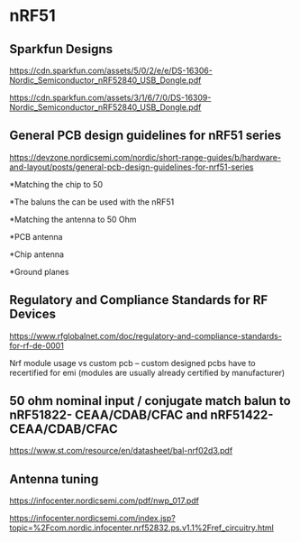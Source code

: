 # nRF51  
## Sparkfun Designs 

https://cdn.sparkfun.com/assets/5/0/2/e/e/DS-16306-Nordic_Semiconductor_nRF52840_USB_Dongle.pdf 

https://cdn.sparkfun.com/assets/3/1/6/7/0/DS-16309-Nordic_Semiconductor_nRF52840_USB_Dongle.pdf 

## General PCB design guidelines for nRF51 series 

https://devzone.nordicsemi.com/nordic/short-range-guides/b/hardware-and-layout/posts/general-pcb-design-guidelines-for-nrf51-series 

*Matching the chip to 50 

*The baluns the can be used with the nRF51 

*Matching the antenna to 50 Ohm 

*PCB antenna 

*Chip antenna 

*Ground planes 

 
## Regulatory and Compliance Standards for RF Devices 

https://www.rfglobalnet.com/doc/regulatory-and-compliance-standards-for-rf-de-0001 

 
Nrf module usage vs custom pcb – custom designed pcbs have to recertified for emi (modules are usually already certified by manufacturer) 

## 50 ohm nominal input / conjugate match balun to nRF51822- CEAA/CDAB/CFAC and nRF51422-CEAA/CDAB/CFAC  

https://www.st.com/resource/en/datasheet/bal-nrf02d3.pdf 

## Antenna tuning 

https://infocenter.nordicsemi.com/pdf/nwp_017.pdf 

https://infocenter.nordicsemi.com/index.jsp?topic=%2Fcom.nordic.infocenter.nrf52832.ps.v1.1%2Fref_circuitry.html 
